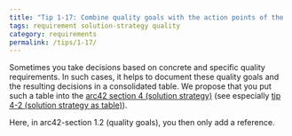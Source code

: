 ```yaml
---
title: "Tip 1-17: Combine quality goals with the action points of the 'solutions strategy' section!"
tags: requirement solution-strategy quality
category: requirements
permalink: /tips/1-17/
---
```



Sometimes you take decisions based on concrete and specific quality requirements.
In such cases, it helps to document these quality goals and the resulting decisions
in a consolidated table. We propose that you put such a table into the
[arc42 section 4 (solution strategy)](/section-4) (see especially [tip 4-2 (solution strategy as table)](/tips/4-2)).


Here, in arc42-section 1.2 (quality goals), you then only add a reference.
